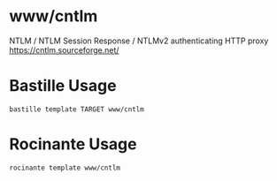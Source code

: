# www/cntlm
NTLM / NTLM Session Response / NTLMv2 authenticating HTTP proxy
https://cntlm.sourceforge.net/

# Bastille Usage
```shell
bastille template TARGET www/cntlm
```

# Rocinante Usage
```shell
rocinante template www/cntlm
```
